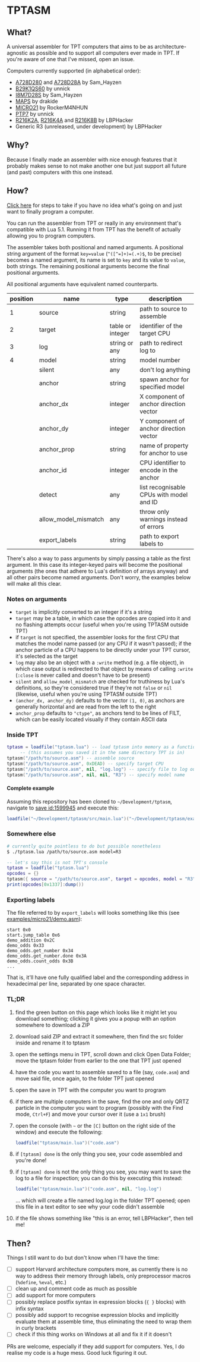 # TPTASM

## What?

A universal assembler for TPT computers that aims to be as architecture-agnostic
as possible and to support all computers ever made in TPT. If you're aware of
one that I've missed, open an issue.

Computers currently supported (in alphabetical order):

- [A728D280](https://powdertoy.co.uk/Browse/View.html?ID=2460726) and
  [A728D28A](https://powdertoy.co.uk/Browse/View.html?ID=2460726) by Sam_Hayzen
- [B29K1QS60](https://powdertoy.co.uk/Browse/View.html?ID=2435570) by unnick
- [I8M7D28S](https://powdertoy.co.uk/Browse/View.html?ID=2473628) by Sam_Hayzen
- [MAPS](https://powdertoy.co.uk/Browse/View.html?ID=975033) by drakide
- [MICRO21](https://powdertoy.co.uk/Browse/View.html?ID=1599945) by RockerM4NHUN
- [PTP7](https://powdertoy.co.uk/Browse/View.html?ID=2458644) by unnick
- [R216K2A](https://powdertoy.co.uk/Browse/View.html?ID=2303519),
  [R216K4A](https://powdertoy.co.uk/Browse/View.html?ID=2305835) and
  [R216K8B](https://powdertoy.co.uk/Browse/View.html?ID=2342633) by LBPHacker
- Generic R3 (unreleased, under development) by LBPHacker

## Why?

Because I finally made an assembler with nice enough features that it probably
makes sense to not make another one but just support all future (and past)
computers with this one instead.

## How?

[Click here](#tldr) for steps to take if you have no idea what's going on and
just want to finally program a computer.

You can run the assembler from TPT or really in any environment that's
compatible with Lua 5.1. Running it from TPT has the benefit of actually
allowing you to program computers.

The assembler takes both positional and named arguments. A positional string
argument of the format `key=value` (`^([^=]+)=(.+)$`, to be precise) becomes
a named argument, its name is set to `key` and its value to `value`, both
strings. The remaining positional arguments become the final positional
arguments.

All positional arguments have equivalent named counterparts.

| position | name   | type             | description                      |
| -------- | ------ | ---------------- | -------------------------------- |
| 1        | source | string           | path to source to assemble       |
| 2        | target | table or integer | identifier of the target CPU     |
| 3        | log    | string or any    | path to redirect log to          |
| 4        | model  | string           | model number                     |
| | silent          | any     | don't log anything                        |
| | anchor          | string  | spawn anchor for specified model          |
| | anchor\_dx      | integer | X component of anchor direction vector    |
| | anchor\_dy      | integer | Y component of anchor direction vector    |
| | anchor\_prop    | string  | name of property for anchor to use        |
| | anchor\_id      | integer | CPU identifier to encode in the anchor    |
| | detect          | any     | list recognisable CPUs with model and ID  |
| | allow\_model\_mismatch | any | throw only warnings instead of errors  |
| | export\_labels  | string  | path to export labels to                  |

There's also a way to pass arguments by simply passing a table as the first
argument. In this case its integer-keyed pairs will become the positional
arguments (the ones that adhere to Lua's definition of arrays anyway) and
all other pairs become named arguments. Don't worry, the examples below will
make all this clear.

### Notes on arguments

- `target` is implicitly converted to an integer if it's a string
- `target` may be a table, in which case the opcodes are copied into it and
  no flashing attempts occur (useful when you're using TPTASM outside TPT)
- if `target` is not specified, the assembler looks for the first CPU that
  matches the model name passed (or any CPU if it wasn't passed); if the anchor
  particle of a CPU happens to be directly under your TPT cursor, it's selected
  as the target
- `log` may also be an object with a `:write` method (e.g. a file object), in
  which case output is redirected to that object by means of calling `:write`
  (`:close` is never called and doesn't have to be present)
- `silent` and `allow_model_mismatch` are checked for truthiness by Lua's
  definitions, so they're considered true if they're not `false` or `nil`
  (likewise, useful when you're using TPTASM outside TPT)
- `(anchor_dx, anchor_dy)` defaults to the vector `(1, 0)`, as anchors are
  generally horizontal and are read from the left to the right
- `anchor_prop` defaults to `"ctype"`, as anchors tend to be lines of FILT,
  which can be easily located visually if they contain ASCII data

### Inside TPT

```lua
tptasm = loadfile("tptasm.lua") -- load tptasm into memory as a function
     -- (this assumes you saved it in the same directory TPT is in)
tptasm("/path/to/source.asm") -- assemble source
tptasm("/path/to/source.asm", 0xDEAD) -- specify target CPU
tptasm("/path/to/source.asm", nil, "log.log") -- specify file to log output to
tptasm("/path/to/source.asm", nil, nil, "R3") -- specify model name
```

#### Complete example

Assuming this repository has been cloned to `~/Development/tptasm`, navigate to
[save id:1599945](https://powdertoy.co.uk/Browse/View.html?ID=1599945) and
execute this:

```lua
loadfile("~/Development/tptasm/src/main.lua")("~/Development/tptasm/examples/micro21/demo.asm")
```

### Somewhere else

```sh
# currently quite pointless to do but possible nonetheless
$ ./tptasm.lua /path/to/source.asm model=R3
```

```lua
-- let's say this is not TPT's console
tptasm = loadfile("tptasm.lua")
opcodes = {}
tptasm({ source = "/path/to/source.asm", target = opcodes, model = "R3" })
print(opcodes[0x1337]:dump())
```

### Exporting labels

The file referred to by `export_labels` will looks something like this
(see [examples/micro21/demo.asm](examples/micro21/demo.asm)):

```
start 0x0
start.jump_table 0x6
demo_addition 0x2C
demo_odds 0x33
demo_odds.get_number 0x34
demo_odds.get_number.done 0x3A
demo_odds.count_odds 0x3B
...
```

That is, it'll have one fully qualified label and the corresponding address
in hexadecimal per line, separated by one space character.

### TL;DR

1. find the green button on this page which looks like it might let you
   download something; clicking it gives you a popup with an option somewhere
   to download a ZIP
1. download said ZIP and extract it somewhere, then find the src folder inside
   and rename it to tptasm
1. open the settings menu in TPT, scroll down and click Open Data Folder;
   move the tptasm folder from earlier to the one that TPT just opened
1. have the code you want to assemble saved to a file (say, `code.asm`) and
   move said file, once again, to the folder TPT just opened
1. open the save in TPT with the computer you want to program
1. if there are multiple computers in the save, find the one and only QRTZ
   particle in the computer you want to program (possibly with the Find mode,
   `Ctrl+F`) and move your cursor over it (use a `1x1` brush)
1. open the console (with `~` or the `[C]` button on the right side of the
   window) and execute the following:

   ```lua
   loadfile("tptasm/main.lua")("code.asm")
   ```

1. if `[tptasm] done` is the only thing you see, your code assembled
   and you're done!
1. if `[tptasm] done` is not the only thing you see, you may want to save the
   log to a file for inspection; you can do this by executing this instead:

   ```lua
   loadfile("tptasm/main.lua")("code.asm", nil, "log.log")
   ```

   ... which will create a file named log.log in the folder TPT opened; open
   this file in a text editor to see why your code didn't assemble
1. if the file shows something like "this is an error, tell LBPHacker", then
   tell me!


## Then?

Things I still want to do but don't know when I'll have the time:

- [ ] support Harvard architecture computers more, as currently there is no
      way to address their memory through labels, only preprocessor macros
      (`%define`, `%eval`, etc.)
- [ ] clean up and comment code as much as possible
- [ ] add support for more computers
- [ ] possibly replace postfix syntax in expression blocks (`{ }` blocks) with
      infix syntax
- [ ] possibly add support to recognise expression blocks and implicitly
      evaluate them at assemble time, thus eliminating the need to wrap them in
      curly brackets
- [ ] check if this thing works on Windows at all and fix it if it doesn't

PRs are welcome, especially if they add support for computers. Yes, I do realise
my code is a huge mess. Good luck figuring it out.
